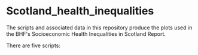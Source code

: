 # Scotland_health_inequalities

The scripts and associated data in this repository produce the plots used in the BHF's Socioeconomic Health Inequalities in Scotland Report.

There are five scripts:

